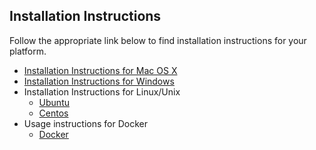## Installation Instructions

Follow the appropriate link below to find installation instructions for
your platform.

* [Installation Instructions for Mac OS X](./Installation-Instructions-for-Mac-OS-X)
* [Installation Instructions for Windows](./Installation-Instructions-for-Windows)
* Installation Instructions for Linux/Unix
  * [Ubuntu](./Installation-Instructions-for-Ubuntu)
  * [Centos](./Installation-Instructions-for-Centos)
* Usage instructions for Docker
  * [Docker](./Running-in-Docker)